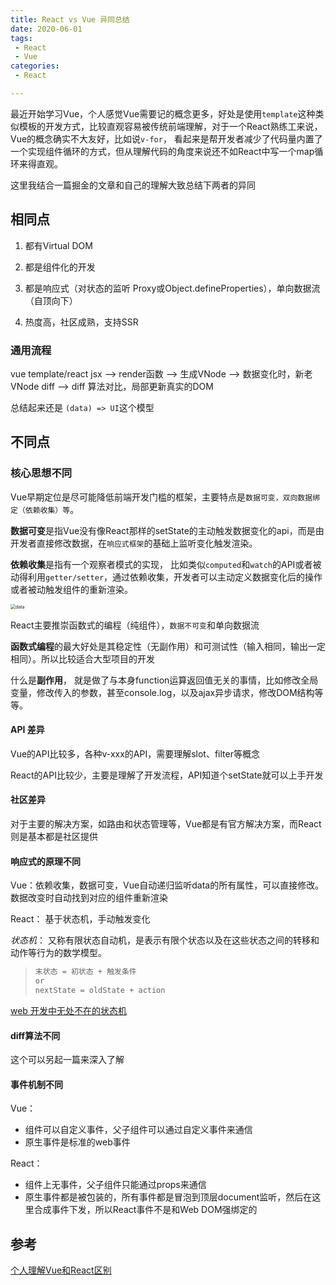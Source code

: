 ```yaml
---
title: React vs Vue 异同总结
date: 2020-06-01
tags:
 - React
 - Vue
categories:
 - React

---
```


最近开始学习Vue，个人感觉Vue需要记的概念更多，好处是使用`template`这种类似模板的开发方式，比较直观容易被传统前端理解，对于一个React熟练工来说，Vue的概念确实不大友好，比如说`v-for`， 看起来是帮开发者减少了代码量内置了一个实现组件循环的方式，但从理解代码的角度来说还不如React中写一个map循环来得直观。

这里我结合一篇掘金的文章和自己的理解大致总结下两者的异同

<!-- more -->

## 相同点

1. 都有Virtual DOM
2. 都是组件化的开发
3. 都是响应式（对状态的监听 Proxy或Object.defineProperties），单向数据流（自顶向下）

4. 热度高，社区成熟，支持SSR

### 通用流程

vue template/react jsx —> render函数 —> 生成VNode —> 数据变化时，新老VNode diff —> diff 算法对比，局部更新真实的DOM

总结起来还是 `(data) => UI`这个模型



## 不同点

### 核心思想不同

Vue早期定位是尽可能降低前端开发门槛的框架，主要特点是`数据可变，双向数据绑定（依赖收集）等`。 

**数据可变**是指Vue没有像React那样的setState的主动触发数据变化的api，而是由开发者直接修改数据，在`响应式框架`的基础上监听变化触发渲染。

**依赖收集**是指有一个观察者模式的实现， 比如类似`computed`和`watch`的API或者被动得利用`getter/setter`，通过依赖收集，开发者可以主动定义数据变化后的操作或者被动触发组件的重新渲染。

<img src="https://kuimo-markdown-pic.oss-cn-hangzhou.aliyuncs.com/data.png" alt="data" style="zoom:50%;" />

React主要推崇函数式的编程（纯组件），`数据不可变`和单向数据流

**函数式编程**的最大好处是其稳定性（无副作用）和可测试性（输入相同，输出一定相同）。所以比较适合大型项目的开发

什么是**副作用**， 就是做了与本身function运算返回值无关的事情，比如修改全局变量，修改传入的参数，甚至console.log，以及ajax异步请求，修改DOM结构等等。

#### API 差异

Vue的API比较多，各种v-xxx的API，需要理解slot、filter等概念

React的API比较少，主要是理解了开发流程，API知道个setState就可以上手开发

#### 社区差异

对于主要的解决方案，如路由和状态管理等，Vue都是有官方解决方案，而React则是基本都是社区提供

#### 响应式的原理不同

Vue：依赖收集，数据可变，Vue自动递归监听data的所有属性，可以直接修改。数据改变时自动找到对应的组件重新渲染

React： 基于状态机，手动触发变化

*状态机*： 又称有限状态自动机，是表示有限个状态以及在这些状态之间的转移和动作等行为的数学模型。

> ```javascript
> 末状态 = 初状态 + 触发条件
> or
> nextState = oldState + action
> ```

[web 开发中无处不在的状态机](https://zhuanlan.zhihu.com/p/26524390)

#### diff算法不同

这个可以另起一篇来深入了解

#### 事件机制不同

Vue：

- 组件可以自定义事件，父子组件可以通过自定义事件来通信
- 原生事件是标准的web事件

React：

- 组件上无事件，父子组件只能通过props来通信
- 原生事件都是被包装的，所有事件都是冒泡到顶层document监听，然后在这里合成事件下发，所以React事件不是和Web DOM强绑定的



## 参考

[个人理解Vue和React区别](https://juejin.im/post/5ebbd9396fb9a0437b76ecdc)